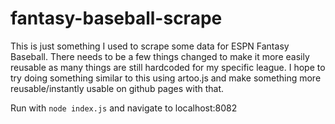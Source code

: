 # fantasy-baseball-scrape

This is just something I used to scrape some data for ESPN Fantasy Baseball.
There needs to be a few things changed to make it more easily reusable as many things are still hardcoded for my specific league.
I hope to try doing something similar to this using artoo.js and make something more reusable/instantly usable on github pages with that.

Run with `node index.js` and navigate to localhost:8082